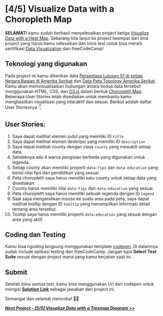 # [4/5] Visualize Data with a Choropleth Map

**SELAMAT!** kamu sudah berhasil menyelesaikan project ketiga [Visualize Data with a Heat Map](https://github.com/dipintoo/freeCodeCamp_D3-Heat-Map). Sekarang kita lanjut ke project keempat dari lima project yang harus kamu selesaikan dan lolos test untuk bisa meraih sertifikasi [Data Visualization](https://www.freecodecamp.org/learn/data-visualization/#json-apis-and-ajax) dari freeCodeCamp!

## Teknologi yang digunakan

Pada project ini kamu diberikan data [Persentase Lulusan S1 di setiap Negara Bagian di Amerika Serikat](https://cdn.freecodecamp.org/testable-projects-fcc/data/choropleth_map/for_user_education.json) dan [Data Peta Topology Amerika Serikat](https://cdn.freecodecamp.org/testable-projects-fcc/data/choropleth_map/counties.json). Kamu akan memvisualisaikan hubungan antara kedua data tersebut menggunakan HTML, CSS, dan [D3.js](https://d3js.org/) dalam bentuk [Choropleth Map](https://datavizcatalogue.com/methods/choropleth.html). Beberapa User Stories telah disediakan untuk membantu kamu menghasilkan visualisasi yang interaktif dan sesuai. Berikut adalah daftar User Storiesnya 👇

## User Stories:

1. Saya dapat melihat elemen judul yang memiliki ID `title`
2. Saya dapat melihat elemen deskripsi yang memiliki ID `description`
3. Saya dapat melihat county dengan class `county` yang mewakili setiap data.
4. Setidaknya ada 4 warna pengisian berbeda yang digunakan untuk legenda.
5. Setiap county akan memiliki properti `data-fips` dan `data-education` yang berisi nilai fips dan pendidikan yang sesuai.
6. Peta choropleth saya harus memiliki satu county untuk setiap data yang disediakan.
7. County harus memiliki nilai `data-fips` dan `data-education` yang sesuai.
8. Peta choropleth saya harus memiliki sebuah legenda dengan ID `legend`
9. Saat saya mengarahkan mouse ke suatu area pada peta, saya dapat melihat tooltip dengan ID `tooltip` yang menampilkan informasi detail tentang area tersebut.
10. Tooltip saya harus memiliki properti `data-education` yang sesuai dengan area yang aktif.
    
## Coding dan Testing

Kamu bisa ngoding langsung menggunakan template [codepen](https://codepen.io/pen?template=MJjpwO). Di dalamnya sudah include aplikasi testing dari freeCodeCamp. Jangan lupa **Select Test Suite** sesuai dengan project mana yang kamu kerjakan saat ini. 

## Submit

Setelah lolos semua test, kamu bisa menggunakan Url dari codepen untuk mengisi [**Solution Link**](https://www.freecodecamp.org/learn/data-visualization/data-visualization-projects/visualize-data-with-a-choropleth-map) sebagai jawaban dari project ini.

Semangat dan selamat mencoba! 🚀📜  


[***Next Project - [5/5] Visualize Data with a Treemap Diagram >>***]()
